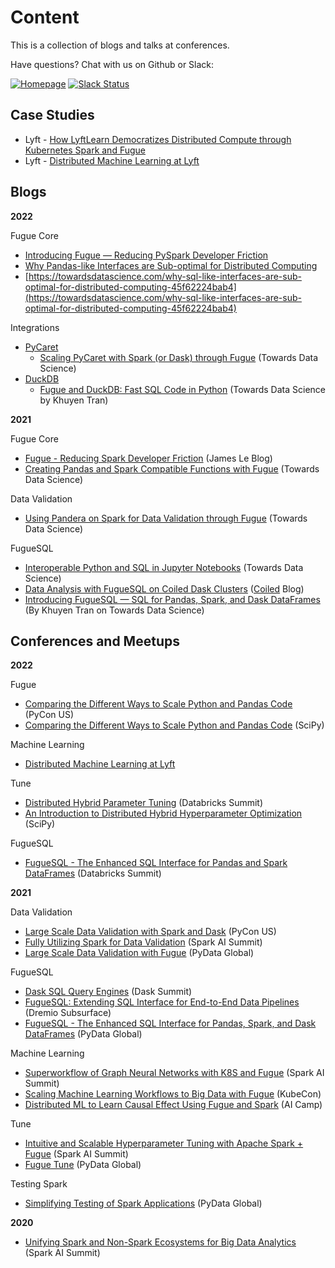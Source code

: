 # Content

This is a collection of blogs and talks at conferences.

Have questions? Chat with us on Github or Slack:

[![Homepage](https://img.shields.io/badge/fugue-source--code-red?logo=github)](https://github.com/fugue-project/fugue)
[![Slack Status](https://img.shields.io/badge/slack-join_chat-white.svg?logo=slack&style=social)](http://slack.fugue.ai)

## Case Studies

* Lyft - [How LyftLearn Democratizes Distributed Compute through Kubernetes Spark and Fugue](https://eng.lyft.com/how-lyftlearn-democratizes-distributed-compute-through-kubernetes-spark-and-fugue-c0875b97c3d9)
* Lyft - [Distributed Machine Learning at Lyft](https://www.youtube.com/watch?v=_IVyIOV0LgY)

## Blogs

**2022**

Fugue Core

* [Introducing Fugue — Reducing PySpark Developer Friction](https://towardsdatascience.com/introducing-fugue-reducing-pyspark-developer-friction-a702230455de)
* [Why Pandas-like Interfaces are Sub-optimal for Distributed Computing](https://towardsdatascience.com/why-pandas-like-interfaces-are-sub-optimal-for-distributed-computing-322dacbce43?gi=cb919ef43b2b)
* [https://towardsdatascience.com/why-sql-like-interfaces-are-sub-optimal-for-distributed-computing-45f62224bab4](https://towardsdatascience.com/why-sql-like-interfaces-are-sub-optimal-for-distributed-computing-45f62224bab4)

Integrations

* [PyCaret](https://github.com/pycaret/pycaret)
  * [Scaling PyCaret with Spark (or Dask) through Fugue](https://medium.com/p/60bdc3ce133f) (Towards Data Science)
* [DuckDB](https://duckdb.org/)
  * [Fugue and DuckDB: Fast SQL Code in Python](https://towardsdatascience.com/fugue-and-duckdb-fast-sql-code-in-python-e2e2dfc0f8eb) (Towards Data Science by Khuyen Tran)

**2021**

Fugue Core

* [Fugue - Reducing Spark Developer Friction](https://jameskle.com/writes/fugue) (James Le Blog)
* [Creating Pandas and Spark Compatible Functions with Fugue](https://towardsdatascience.com/creating-pandas-and-spark-compatible-functions-with-fugue-8617c0b3d3a8) (Towards Data Science)

Data Validation

* [Using Pandera on Spark for Data Validation through Fugue](https://towardsdatascience.com/using-pandera-on-spark-for-data-validation-through-fugue-72956f274793) (Towards Data Science)

FugueSQL

* [Interoperable Python and SQL in Jupyter Notebooks](https://towardsdatascience.com/interoperable-python-and-sql-in-jupyter-notebooks-86245e711352) (Towards Data Science)
* [Data Analysis with FugueSQL on Coiled Dask Clusters](https://coiled.io/data-analysis-with-fuguesql-on-coiled-dask-clusters/) ([Coiled](https://coiled.io/) Blog)
* [Introducing FugueSQL — SQL for Pandas, Spark, and Dask DataFrames](https://towardsdatascience.com/introducing-fuguesql-sql-for-pandas-spark-and-dask-dataframes-63d461a16b27) (By Khuyen Tran on Towards Data Science)


## Conferences and Meetups

**2022**

Fugue

* [Comparing the Different Ways to Scale Python and Pandas Code](https://www.youtube.com/watch?v=b3ae0m_XTys) (PyCon US)
* [Comparing the Different Ways to Scale Python and Pandas Code](https://www.youtube.com/watch?v=uyaIrVvBSW4) (SciPy)

Machine Learning

* [Distributed Machine Learning at Lyft](https://www.youtube.com/watch?v=_IVyIOV0LgY)

Tune

* [Distributed Hybrid Parameter Tuning](https://www.youtube.com/watch?v=_GBjqskD8Qk) (Databricks Summit)
* [An Introduction to Distributed Hybrid Hyperparameter Optimization](https://www.youtube.com/watch?v=vj5Tsy_qM5g) (SciPy)

FugueSQL

* [FugueSQL - The Enhanced SQL Interface for Pandas and Spark DataFrames](https://www.youtube.com/watch?v=F9uzZh5dC0M) (Databricks Summit)

**2021**

Data Validation

* [Large Scale Data Validation with Spark and Dask](https://www.youtube.com/watch?v=2AdvBgjO_3Q) (PyCon US)
* [Fully Utilizing Spark for Data Validation](https://www.youtube.com/watch?v=f901OJrP5ls) (Spark AI Summit)
* [Large Scale Data Validation with Fugue](https://www.youtube.com/watch?v=fSASmPNW3vc) (PyData Global)

FugueSQL

* [Dask SQL Query Engines](https://www.youtube.com/watch?v=bQDN41Bc3bw) (Dask Summit)
* [FugueSQL: Extending SQL Interface for End-to-End Data Pipelines](https://www.dremio.com/subsurface/fugue-sql-extending-sql-interface-for-end-to-end-data-pipelines/) (Dremio Subsurface)
* [FugueSQL - The Enhanced SQL Interface for Pandas, Spark, and Dask DataFrames](https://www.youtube.com/watch?v=OBpnGYjNBBI) (PyData Global)

Machine Learning

* [Superworkflow of Graph Neural Networks with K8S and Fugue](https://www.youtube.com/watch?v=-aEZjQiqSFA) (Spark AI Summit)
* [Scaling Machine Learning Workflows to Big Data with Fugue](https://www.youtube.com/watch?v=fDIRMiwc0aA) (KubeCon)
* [Distributed ML to Learn Causal Effect Using Fugue and Spark](https://www.youtube.com/watch?v=dafU1SZs4iw) (AI Camp)

Tune

* [Intuitive and Scalable Hyperparameter Tuning with Apache Spark + Fugue](https://www.youtube.com/watch?v=JUretXiLtK0) (Spark AI Summit)
* [Fugue Tune](https://www.youtube.com/watch?v=MRa0ao4tfWc) (PyData Global)

Testing Spark

* [Simplifying Testing of Spark Applications](https://www.youtube.com/watch?v=_ieqg_soB3U) (PyData Global)

**2020**

* [Unifying Spark and Non-Spark Ecosystems for Big Data Analytics](https://www.youtube.com/watch?v=BBd4b2pMk0c) (Spark AI Summit)